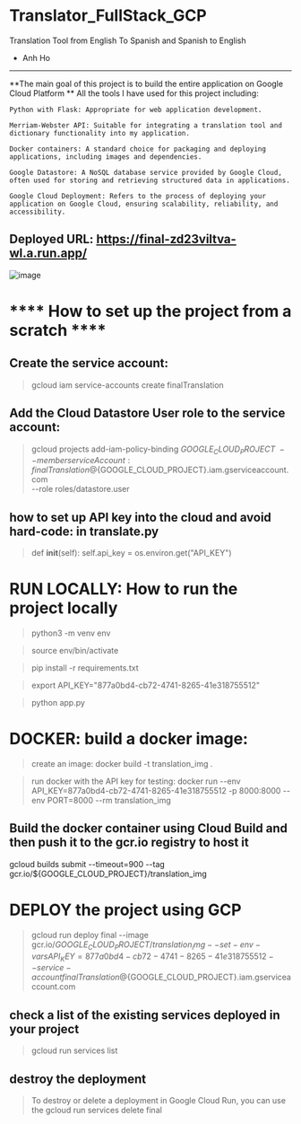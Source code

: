 # Translator_FullStack_GCP
 Translation Tool from English To Spanish and Spanish to English
 - Anh Ho 
 ---
**The main goal of this project is to build the entire application on Google Cloud Platform **
All the tools I have used for this project including:
```
Python with Flask: Appropriate for web application development.

Merriam-Webster API: Suitable for integrating a translation tool and dictionary functionality into my application.

Docker containers: A standard choice for packaging and deploying applications, including images and dependencies.

Google Datastore: A NoSQL database service provided by Google Cloud, often used for storing and retrieving structured data in applications.

Google Cloud Deployment: Refers to the process of deploying your application on Google Cloud, ensuring scalability, reliability, and accessibility.
```
Deployed URL: https://final-zd23viltva-wl.a.run.app/ 
---
![image](https://github.com/anhoop89/Translator_FullStack_GCP/assets/102849461/13bf598d-3ec9-4a0f-b844-e17d1e8e6993)
# **** How to set up the project from a scratch ****
## Create the service account: 
> gcloud iam service-accounts create finalTranslation

## Add the Cloud Datastore User role to the service account: 
> gcloud projects add-iam-policy-binding ${GOOGLE_CLOUD_PROJECT} \
  --member serviceAccount:finalTranslation@${GOOGLE_CLOUD_PROJECT}.iam.gserviceaccount.com \
  --role roles/datastore.user

## how to set up API key into the cloud and avoid hard-code: in translate.py

> def __init__(self):
self.api_key = os.environ.get("API_KEY")  

# RUN LOCALLY: How to run the project locally
> python3 -m venv env

> source env/bin/activate

> pip install -r requirements.txt

> export API_KEY="877a0bd4-cb72-4741-8265-41e318755512" 

> python app.py

# DOCKER: build a docker image: 
> create an image: docker build -t translation_img .

> run docker with the API key for testing: docker run --env API_KEY=877a0bd4-cb72-4741-8265-41e318755512 -p 8000:8000 --env PORT=8000 --rm translation_img

## Build the docker container using Cloud Build and then push it to the gcr.io registry to host it
gcloud builds submit --timeout=900 --tag gcr.io/${GOOGLE_CLOUD_PROJECT}/translation_img

# DEPLOY the project using GCP
>gcloud run deploy final --image gcr.io/${GOOGLE_CLOUD_PROJECT}/translation_img --set-env-vars API_KEY=877a0bd4-cb72-4741-8265-41e318755512 --service-account finalTranslation@${GOOGLE_CLOUD_PROJECT}.iam.gserviceaccount.com
## check a list of the existing services deployed in your project
>gcloud run services list

## destroy the deployment

> To destroy or delete a deployment in Google Cloud Run, you can use the 
> gcloud run services delete final


